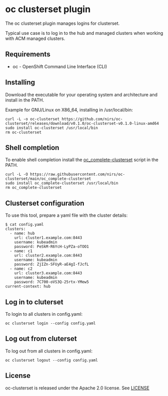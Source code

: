 <!--
SPDX-FileCopyrightText: The RamenDR authors
SPDX-License-Identifier: Apache-2.0
-->

# oc clusterset plugin

The oc clusterset plugin manages logins for clusterset.

Typical use case is to log in to the hub and managed clusters when
working with ACM managed clusters.

## Requirements

- oc - OpenShift Command Line Interface (CLI)

## Installing

Download the executable for your operating system and architecture and
install in the PATH.

Example for GNU/Linux on X86_64, installing in /usr/local/bin:

```
curl -L -o oc-clusterset https://github.com/nirs/oc-clusterset/releases/download/v0.1.0/oc-clusterset-v0.1.0-linux-amd64
sudo install oc-clusterset /usr/local/bin
rm oc-clusterset
```

## Shell completion

To enable shell completion install the
[oc_complete-clusterset](oc_complete-clusterset) script in the PATH.

```
curl -L -O https://raw.githubusercontent.com/nirs/oc-clusterset/main/oc_complete-clusterset
sudo install oc_complete-clusterset /usr/local/bin
rm oc_complete-clusterset
```

## Clusterset configuration

To use this tool, prepare a yaml file with the cluster details:

```
$ cat config.yaml
clusters:
  - name: hub
    url: cluster1.example.com:8443
    username: kubeadmin
    password: PeSkM-R6YcH-LyPZa-oTOO1
  - name: c1
    url: cluster2.example.com:8443
    username: kubeadmin
    password: ZjIZn-SFUyR-aE4gI-fJcfL
  - name: c2
    url: cluster3.example.com:8443
    username: kubeadmin
    password: 7C700-oVS3Q-25rtx-YMew5
current-context: hub
```

## Log in to cluterset

To login to all clusters in config.yaml:

```
oc clusterset login --config config.yaml
```

## Log out from cluterset

To log out from all clusters in config.yaml:

```
oc clusterset logout --config config.yaml
```

## License

oc-clusterset is released under the Apache 2.0 license. See [LICENSE](LICENSE)
